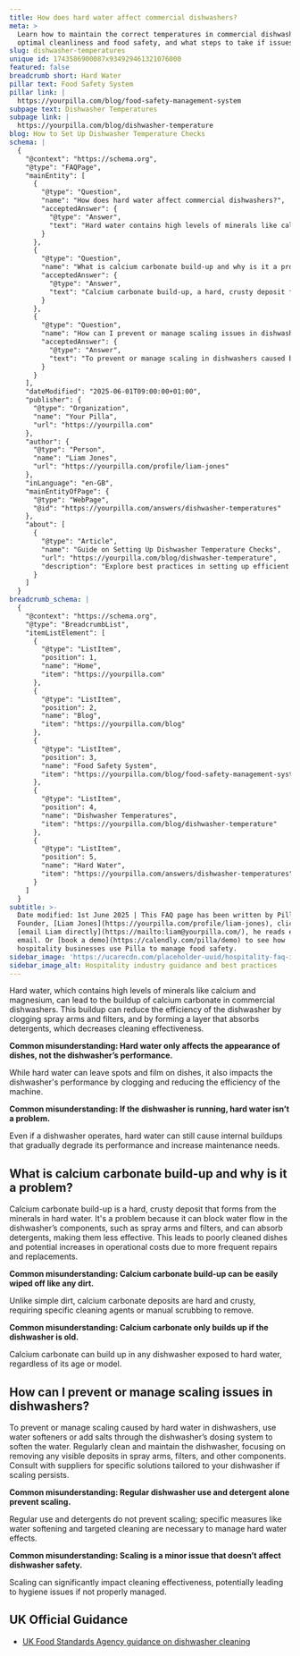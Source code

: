 ```yaml
---
title: How does hard water affect commercial dishwashers?
meta: >
  Learn how to maintain the correct temperatures in commercial dishwashers for
  optimal cleanliness and food safety, and what steps to take if issues arise.
slug: dishwasher-temperatures
unique id: 1743586900087x934929461321076000
featured: false
breadcrumb short: Hard Water
pillar text: Food Safety System
pillar link: |
  https://yourpilla.com/blog/food-safety-management-system
subpage text: Dishwasher Temperatures
subpage link: |
  https://yourpilla.com/blog/dishwasher-temperature
blog: How to Set Up Dishwasher Temperature Checks
schema: |
  {
    "@context": "https://schema.org",
    "@type": "FAQPage",
    "mainEntity": [
      {
        "@type": "Question",
        "name": "How does hard water affect commercial dishwashers?",
        "acceptedAnswer": {
          "@type": "Answer",
          "text": "Hard water contains high levels of minerals like calcium and magnesium, which contribute to the buildup of calcium carbonate in commercial dishwashers. This buildup can clog spray arms and filters, and form layers that reduce detergent effectiveness, decreasing the dishwasher's cleaning efficiency."
        }
      },
      {
        "@type": "Question",
        "name": "What is calcium carbonate build-up and why is it a problem in dishwashers?",
        "acceptedAnswer": {
          "@type": "Answer",
          "text": "Calcium carbonate build-up, a hard, crusty deposit from hard water minerals, blocks water flow in dishwasher components like spray arms and filters, and absorbs detergents. This leads to poorly cleaned dishes and increased operational costs due to more frequent repairs and replacements."
        }
      },
      {
        "@type": "Question",
        "name": "How can I prevent or manage scaling issues in dishwashers?",
        "acceptedAnswer": {
          "@type": "Answer",
          "text": "To prevent or manage scaling in dishwashers caused by hard water, use water softeners or add salt through the dishwasher's dosing system to soften the water. Regular cleaning and maintenance of the dishwasher are essential to remove any deposits in spray arms, filters, and other components."
        }
      }
    ],
    "dateModified": "2025-06-01T09:00:00+01:00",
    "publisher": {
      "@type": "Organization",
      "name": "Your Pilla",
      "url": "https://yourpilla.com"
    },
    "author": {
      "@type": "Person",
      "name": "Liam Jones",
      "url": "https://yourpilla.com/profile/liam-jones"
    },
    "inLanguage": "en-GB",
    "mainEntityOfPage": {
      "@type": "WebPage",
      "@id": "https://yourpilla.com/answers/dishwasher-temperatures"
    },
    "about": [
      {
        "@type": "Article",
        "name": "Guide on Setting Up Dishwasher Temperature Checks",
        "url": "https://yourpilla.com/blog/dishwasher-temperature",
        "description": "Explore best practices in setting up efficient dishwasher temperature checks to maintain optimal performance."
      }
    ]
  }
breadcrumb_schema: |
  {
    "@context": "https://schema.org",
    "@type": "BreadcrumbList",
    "itemListElement": [
      {
        "@type": "ListItem",
        "position": 1,
        "name": "Home",
        "item": "https://yourpilla.com"
      },
      {
        "@type": "ListItem",
        "position": 2,
        "name": "Blog",
        "item": "https://yourpilla.com/blog"
      },
      {
        "@type": "ListItem",
        "position": 3,
        "name": "Food Safety System",
        "item": "https://yourpilla.com/blog/food-safety-management-system"
      },
      {
        "@type": "ListItem",
        "position": 4,
        "name": "Dishwasher Temperatures",
        "item": "https://yourpilla.com/blog/dishwasher-temperature"
      },
      {
        "@type": "ListItem",
        "position": 5,
        "name": "Hard Water",
        "item": "https://yourpilla.com/answers/dishwasher-temperatures"
      }
    ]
  }
subtitle: >-
  Date modified: 1st June 2025 | This FAQ page has been written by Pilla
  Founder, [Liam Jones](https://yourpilla.com/profile/liam-jones), click to
  [email Liam directly](https://mailto:liam@yourpilla.com/), he reads every
  email. Or [book a demo](https://calendly.com/pilla/demo) to see how
  hospitality businesses use Pilla to manage food safety.
sidebar_image: 'https://ucarecdn.com/placeholder-uuid/hospitality-faq-image.jpg'
sidebar_image_alt: Hospitality industry guidance and best practices
---
```

Hard water, which contains high levels of minerals like calcium and magnesium, can lead to the buildup of calcium carbonate in commercial dishwashers. This buildup can reduce the efficiency of the dishwasher by clogging spray arms and filters, and by forming a layer that absorbs detergents, which decreases cleaning effectiveness.

**Common misunderstanding: Hard water only affects the appearance of dishes, not the dishwasher’s performance.**

While hard water can leave spots and film on dishes, it also impacts the dishwasher's performance by clogging and reducing the efficiency of the machine.

**Common misunderstanding: If the dishwasher is running, hard water isn’t a problem.**

Even if a dishwasher operates, hard water can still cause internal buildups that gradually degrade its performance and increase maintenance needs.

## What is calcium carbonate build-up and why is it a problem?

Calcium carbonate build-up is a hard, crusty deposit that forms from the minerals in hard water. It's a problem because it can block water flow in the dishwasher’s components, such as spray arms and filters, and can absorb detergents, making them less effective. This leads to poorly cleaned dishes and potential increases in operational costs due to more frequent repairs and replacements.

**Common misunderstanding: Calcium carbonate build-up can be easily wiped off like any dirt.**

Unlike simple dirt, calcium carbonate deposits are hard and crusty, requiring specific cleaning agents or manual scrubbing to remove.

**Common misunderstanding: Calcium carbonate only builds up if the dishwasher is old.**

Calcium carbonate can build up in any dishwasher exposed to hard water, regardless of its age or model.

## How can I prevent or manage scaling issues in dishwashers?

To prevent or manage scaling caused by hard water in dishwashers, use water softeners or add salts through the dishwasher’s dosing system to soften the water. Regularly clean and maintain the dishwasher, focusing on removing any visible deposits in spray arms, filters, and other components. Consult with suppliers for specific solutions tailored to your dishwasher if scaling persists.

**Common misunderstanding: Regular dishwasher use and detergent alone prevent scaling.**

Regular use and detergents do not prevent scaling; specific measures like water softening and targeted cleaning are necessary to manage hard water effects.

**Common misunderstanding: Scaling is a minor issue that doesn’t affect dishwasher safety.**

Scaling can significantly impact cleaning effectiveness, potentially leading to hygiene issues if not properly managed.

## UK Official Guidance

-   [UK Food Standards Agency guidance on dishwasher cleaning](https://www.food.gov.uk/sites/default/files/media/document/sfbb-retailers-cleaning-03-cleaning-effectively.pdf)
